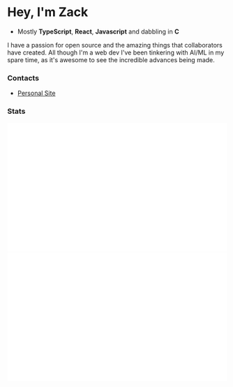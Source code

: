 # Hey, I'm Zack

- Mostly **TypeScript**, **React**, **Javascript** and dabbling in **C**
  
I have a passion for open source and the amazing things that collaborators have created. All though I'm a web dev I've been tinkering with AI/ML in my spare time, as it's awesome to see the incredible advances being made.

### Contacts

- [Personal Site](https://zackaryf.net)

### Stats

![](https://raw.githubusercontent.com/curatedcode/github-stats/master/generated/languages.svg#gh-dark-mode-only)
![](https://raw.githubusercontent.com/curatedcode/github-stats/master/generated/languages.svg#gh-light-mode-only)
